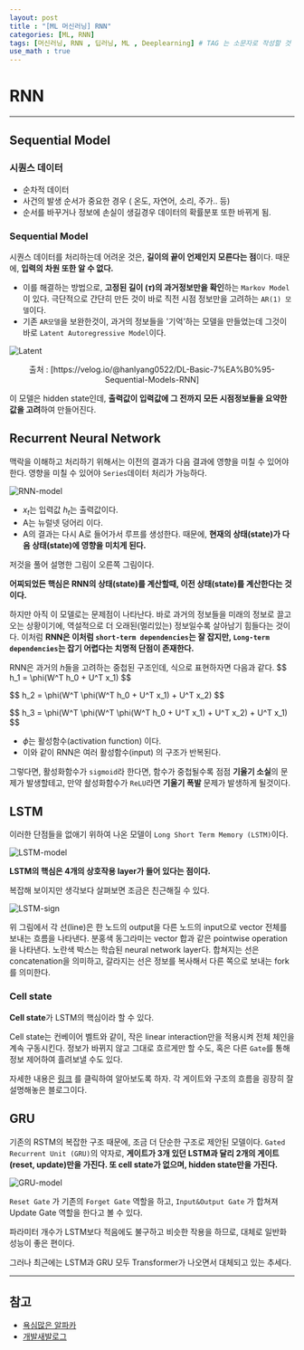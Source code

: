 ```yaml
---
layout: post
title : "[ML 머신러닝] RNN"
categories: [ML, RNN]
tags: [머신러닝, RNN , 딥러닝, ML , Deeplearning] # TAG 는 소문자로 작성할 것
use_math : true
---
```


# **RNN**

---

## **Sequential Model**

### **시퀀스 데이터**
- 순차적 데이터
- 사건의 발생 순서가 중요한 경우 ( 온도, 자연어, 소리, 주가.. 등)
- 순서를 바꾸거나 정보에 손실이 생길경우 데이터의 확률분포 또한 바뀌게 됨.

### **Sequential Model**

시퀀스 데이터를 처리하는데 어려운 것은, <span class="custom_underline">**길이의 끝이 언제인지 모른다는 점**</span>이다. 때문에, **입력의 차원 또한 알 수 없다.**

- 이를 해결하는 방법으로, **고정된 길이 ($\tau$)의 과거정보만을 확인**하는 `Markov Model`이 있다. 극단적으로 간단히 만든 것이 바로 직전 시점 정보만을 고려하는 `AR(1) 모델`이다.
- 기존 `AR모델`을 보완한것이, 과거의 정보들을 '기억'하는 모델을 만들었는데 그것이 바로 `Latent Autoregressive Model`이다.

![Latent](https://media.vlpt.us/images/hanlyang0522/post/34fcf2a4-1112-40b7-ab01-7b9f50f8ce56/image.png)
<center>출처 : [https://velog.io/@hanlyang0522/DL-Basic-7%EA%B0%95-Sequential-Models-RNN] </center>

이 모델은 hidden state인데, **출력값이 입력값에 그 전까지 모든 시점정보들을 요약한 값을 고려**하여 만들어진다.

## **Recurrent Neural Network**

맥락을 이해하고 처리하기 위해서는 이전의 결과가 다음 결과에 영향을 미칠 수 있어야 한다. 영향을 미칠 수 있어야 `Series`데이터 처리가 가능하다.

![RNN-model](https://miro.medium.com/max/1400/0*V5Q5gGhiDGurHd-z.png)

- $x_t$는 입력값 $h_t$는 출력값이다.
- A는 뉴럴넷 덩어리 이다.
- A의 결과는 다시 A로 들어가서 루프를 생성한다. 때문에, **현재의 상태(state)가 다음 상태(state)에 영향을 미치게 된다.**

저것을 풀어 설명한 그림이 오른쪽 그림이다.

<span class="custom_underline">**어찌되었든 핵심은 RNN의 상태(state)를 계산할때, 이전 상태(state)를 계산한다는 것이다.**</span>

하지만 아직 이 모델로는 문제점이 나타난다. 바로 과거의 정보들을 미래의 정보로 끌고오는 상황이기에, 역설적으로 더 오래된(멀리있는) 정보일수록 살아남기 힘들다는 것이다. 이처럼 <span class="custom_underline">**RNN은 이처럼 `short-term dependencies`는 잘 잡지만, `Long-term dependencies`는 잡기 어렵다는 치명적 단점이 존재한다.**</span>

RNN은 과거의 $h$들을 고려하는 중첩된 구조인데, 식으로 표현하자면 다음과 같다.
$\$
h_1 = \phi(W^T h_0 + U^T x_1)
$$

$\$
h_2 = \phi(W^T \phi(W^T h_0 + U^T x_1) + U^T x_2)
$$

$\$
h_3 = \phi(W^T \phi(W^T \phi(W^T h_0 + U^T x_1) + U^T x_2) + U^T x_1)
$$

- $\phi$는 활성함수(activation function) 이다.
- 이와 같이 RNN은 여러 활성함수(input) 의 구조가 반복된다.

그렇다면, 활성화함수가 `sigmoid`라 한다면, 함수가 중첩될수록 점점 **기울기 소실**의 문제가 발생할테고, 만약 솰성화함수가 `ReLU`라면 **기울기 폭발** 문제가 발생하게 될것이다.

## **LSTM**

이러한 단점들을 없애기 위하여 나온 모델이 `Long Short Term Memory (LSTM)`이다.

![LSTM-model](https://mblogthumb-phinf.pstatic.net/MjAxNzExMThfNDEg/MDAxNTEwOTg1MDQ3MDMw.wwcYXAe5Ey8vgpjkgMsXGGsLyzsMYtMFTbrbkqL_2pog.nz961nq3XHPXZ8-9jGJxqs_J9EJ4FGWtQqu8DBfg8c0g.JPEG.chiyoonzzang/RNN.jpeg?type=w800)

**LSTM의 핵심은 4개의 상호작용 layer가 들어 있다는 점이다.**

복잡해 보이지만 생각보다 살펴보면 조금은 친근해질 수 있다.

![LSTM-sign](https://img1.daumcdn.net/thumb/R1280x0/?scode=mtistory2&fname=http%3A%2F%2Fcfile5.uf.tistory.com%2Fimage%2F993A93495ACB86A02FFAA8)

위 그림에서 각 선(line)은 한 노드의 output을 다른 노드의 input으로 vector 전체를 보내는 흐름을 나타낸다. 분홍색 동그라미는 vector 합과 같은 pointwise operation을 나타낸다. 노란색 박스는 학습된 neural network layer다. 합쳐지는 선은 concatenation을 의미하고, 갈라지는 선은 정보를 복사해서 다른 쪽으로 보내는 fork를 의미한다.

### **Cell state**

**Cell state**가 LSTM의 핵심이라 할 수 있다.

Cell state는 컨베이어 벨트와 같이, 작은 linear interaction만을 적용시켜 전체 체인을 계속 구동시킨다. 정보가 바뀌지 않고 그대로 흐르게만 할 수도, 혹은 다른 `Gate`를 통해 정보 제어하여 흘려보낼 수도 있다.

자세한 내용은 [링크](https://dgkim5360.tistory.com/entry/understanding-long-short-term-memory-lstm-kr) 를 클릭하여 알아보도록 하자. 각 게이트와 구조의 흐름을 굉장히 잘 설명해놓은 블로그이다.

## **GRU**

기존의 RSTM의 복잡한 구조 때문에, 조금 더 단순한 구조로 제안된 모델이다. `Gated Recurrent Unit (GRU)`의 약자로, **게이트가 3개 있던 LSTM과 달리 2개의 게이트(reset, update)만을 가진다. 또 cell state가 없으며, hidden state만을 가진다.**

![GRU-model](https://blogik.netlify.app/static/75d989c345d4d1e164c72c146c42f2f4/d2782/gru.png)

`Reset Gate` 가 기존의 `Forget Gate` 역할을 하고, `Input&Output Gate` 가 합쳐져 Update Gate 역할을 한다고 볼 수 있다.

파라미터 개수가 LSTM보다 적음에도 불구하고 비슷한 작용을 하므로, 대체로 일반화 성능이 좋은 편이다.

그러나 최근에는 LSTM과 GRU 모두 Transformer가 나오면서 대체되고 있는 추세다.

---

## **참고**
- [욕심많은 알파카](https://blogik.netlify.app/BoostCamp/U_stage/19_rnn_basic/)
- [개발새발로그](https://dgkim5360.tistory.com/entry/understanding-long-short-term-memory-lstm-kr)